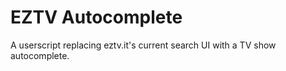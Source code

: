 EZTV Autocomplete
=================

A userscript replacing eztv.it's current search UI with a TV show autocomplete.
